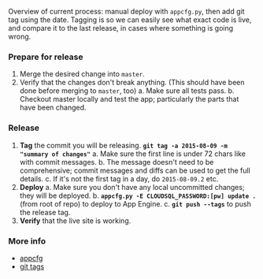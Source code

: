 Overview of current process: manual deploy with `appcfg.py`, then add git tag using the date. Tagging is so we can easily see what exact code is live, and compare it to the last release, in cases where something is going wrong.

### Prepare for release

1. Merge the desired change into `master`.
2. Verify that the changes don't break anything. (This should have been done before merging to `master`, too)
  a. Make sure all tests pass.
  b. Checkout master locally and test the app; particularly the parts that have been changed.

### Release

1. **Tag** the commit you will be releasing.
  **`git tag -a 2015-08-09 -m "summary of changes"`**
  a. Make sure the first line is under 72 chars like with commit messages.
  b. The message doesn't need to be comprehensive; commit messages and diffs can be used to get the full details.
  c. If it's not the first tag in a day, do `2015-08-09.2` etc.
2. **Deploy**
  a. Make sure you don't have any local uncommitted changes; they will be deployed.
  b. **`appcfg.py -E CLOUDSQL_PASSWORD:[pw] update .`** (from root of repo) to deploy to App Engine.
  c. **`git push --tags`** to push the release tag.
3. **Verify** that the live site is working.

### More info

- [appcfg](https://cloud.google.com/appengine/docs/python/tools/uploadinganapp#Python_Uploading_the_app)
- [git tags](https://git-scm.com/book/en/v1/Git-Basics-Tagging)
